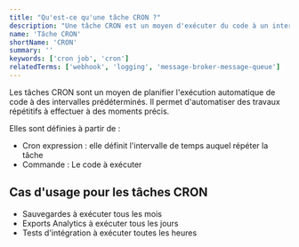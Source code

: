 ```yaml
---
title: "Qu'est-ce qu'une tâche CRON ?"
description: "Une tâche CRON est un moyen d'exécuter du code à un intervalle de temps fixe pour des tâches répétitives."
name: 'Tâche CRON'
shortName: 'CRON'
summary: ''
keywords: ['cron job', 'cron']
relatedTerms: ['webhook', 'logging', 'message-broker-message-queue']
---
```


Les tâches CRON sont un moyen de planifier l'exécution automatique de code à des intervalles prédéterminés. Il permet d'automatiser des travaux répétitifs à effectuer à des moments précis.

Elles sont définies à partir de :

- Cron expression : elle définit l'intervalle de temps auquel répéter la tâche
- Commande : Le code à exécuter

## Cas d'usage pour les tâches CRON

- Sauvegardes à exécuter tous les mois
- Exports Analytics à exécuter tous les jours
- Tests d'intégration à exécuter toutes les heures

